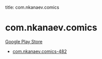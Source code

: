title: com.nkanaev.comics
# com.nkanaev.comics


[Google Play Store](https://play.google.com/store/apps/details?id=com.nkanaev.comics)


* [com.nkanaev.comics-482](./com.nkanaev.comics-482/)